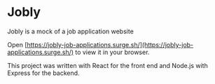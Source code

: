 # Jobly 

Jobly is a mock of a job application website

Open [https://jobly-job-applications.surge.sh/](https://jobly-job-applications.surge.sh/) to view it in your browser.

This project was written with React for the front end and Node.js with Express for the backend.
